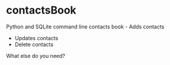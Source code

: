 # contactsBook
 Python and SQLite command line contacts book
 	- Adds contacts
  - Updates contacts
  - Delete contacts
  
 What else do you need?
